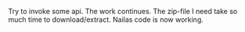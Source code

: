 Try to invoke some api. The work continues.
The zip-file I need take so much time to download/extract.
Nailas code is now working.
